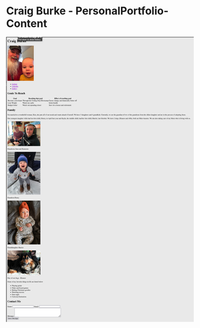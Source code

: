 # Craig Burke - PersonalPortfolio-Content

![PersonalPortfolio-Content](./images/Burke_Craig_PersonalPortfolio-Content.png)
